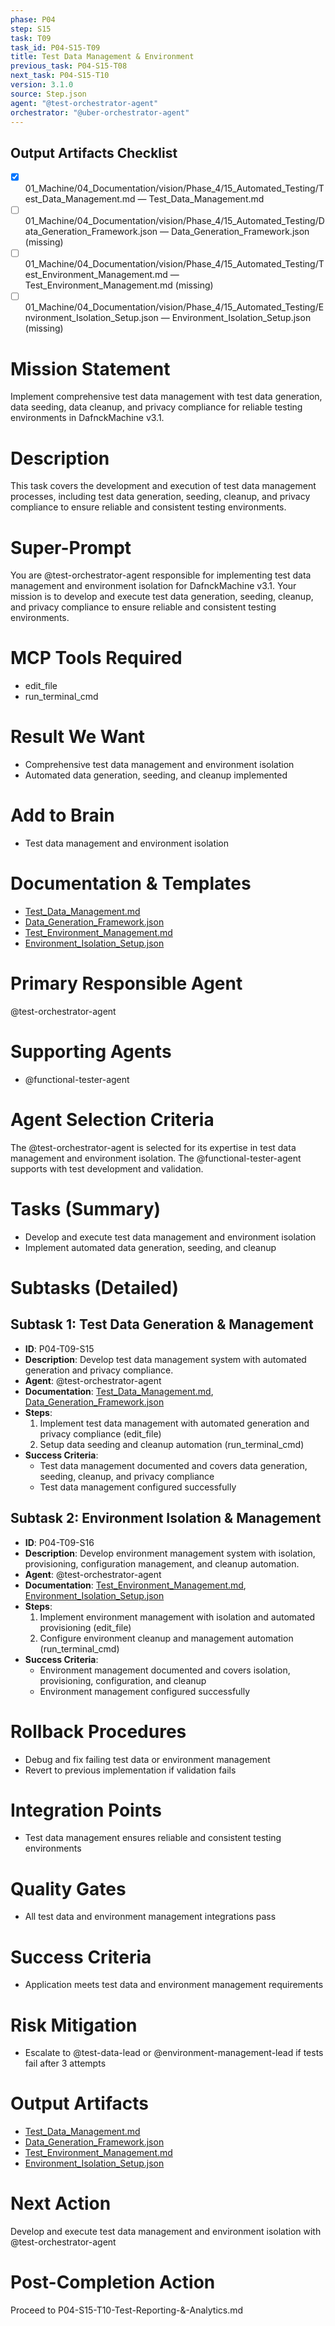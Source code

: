 ```yaml
---
phase: P04
step: S15
task: T09
task_id: P04-S15-T09
title: Test Data Management & Environment
previous_task: P04-S15-T08
next_task: P04-S15-T10
version: 3.1.0
source: Step.json
agent: "@test-orchestrator-agent"
orchestrator: "@uber-orchestrator-agent"
---
```

## Output Artifacts Checklist
- [x] 01_Machine/04_Documentation/vision/Phase_4/15_Automated_Testing/Test_Data_Management.md — Test_Data_Management.md
- [ ] 01_Machine/04_Documentation/vision/Phase_4/15_Automated_Testing/Data_Generation_Framework.json — Data_Generation_Framework.json (missing)
- [ ] 01_Machine/04_Documentation/vision/Phase_4/15_Automated_Testing/Test_Environment_Management.md — Test_Environment_Management.md (missing)
- [ ] 01_Machine/04_Documentation/vision/Phase_4/15_Automated_Testing/Environment_Isolation_Setup.json — Environment_Isolation_Setup.json (missing)

# Mission Statement
Implement comprehensive test data management with test data generation, data seeding, data cleanup, and privacy compliance for reliable testing environments in DafnckMachine v3.1.

# Description
This task covers the development and execution of test data management processes, including test data generation, seeding, cleanup, and privacy compliance to ensure reliable and consistent testing environments.

# Super-Prompt
You are @test-orchestrator-agent responsible for implementing test data management and environment isolation for DafnckMachine v3.1. Your mission is to develop and execute test data generation, seeding, cleanup, and privacy compliance to ensure reliable and consistent testing environments.

# MCP Tools Required
- edit_file
- run_terminal_cmd

# Result We Want
- Comprehensive test data management and environment isolation
- Automated data generation, seeding, and cleanup implemented

# Add to Brain
- Test data management and environment isolation

# Documentation & Templates
- [Test_Data_Management.md](mdc:01_Machine/04_Documentation/vision/Phase_4/15_Automated_Testing/Test_Data_Management.md)
- [Data_Generation_Framework.json](mdc:01_Machine/04_Documentation/vision/Phase_4/15_Automated_Testing/Data_Generation_Framework.json)
- [Test_Environment_Management.md](mdc:01_Machine/04_Documentation/vision/Phase_4/15_Automated_Testing/Test_Environment_Management.md)
- [Environment_Isolation_Setup.json](mdc:01_Machine/04_Documentation/vision/Phase_4/15_Automated_Testing/Environment_Isolation_Setup.json)

# Primary Responsible Agent
@test-orchestrator-agent

# Supporting Agents
- @functional-tester-agent

# Agent Selection Criteria
The @test-orchestrator-agent is selected for its expertise in test data management and environment isolation. The @functional-tester-agent supports with test development and validation.

# Tasks (Summary)
- Develop and execute test data management and environment isolation
- Implement automated data generation, seeding, and cleanup

# Subtasks (Detailed)
## Subtask 1: Test Data Generation & Management
- **ID**: P04-T09-S15
- **Description**: Develop test data management system with automated generation and privacy compliance.
- **Agent**: @test-orchestrator-agent
- **Documentation**: [Test_Data_Management.md](mdc:01_Machine/04_Documentation/vision/Phase_4/15_Automated_Testing/Test_Data_Management.md), [Data_Generation_Framework.json](mdc:01_Machine/04_Documentation/vision/Phase_4/15_Automated_Testing/Data_Generation_Framework.json)
- **Steps**:
    1. Implement test data management with automated generation and privacy compliance (edit_file)
    2. Setup data seeding and cleanup automation (run_terminal_cmd)
- **Success Criteria**:
    - Test data management documented and covers data generation, seeding, cleanup, and privacy compliance
    - Test data management configured successfully

## Subtask 2: Environment Isolation & Management
- **ID**: P04-T09-S16
- **Description**: Develop environment management system with isolation, provisioning, configuration management, and cleanup automation.
- **Agent**: @test-orchestrator-agent
- **Documentation**: [Test_Environment_Management.md](mdc:01_Machine/04_Documentation/vision/Phase_4/15_Automated_Testing/Test_Environment_Management.md), [Environment_Isolation_Setup.json](mdc:01_Machine/04_Documentation/vision/Phase_4/15_Automated_Testing/Environment_Isolation_Setup.json)
- **Steps**:
    1. Implement environment management with isolation and automated provisioning (edit_file)
    2. Configure environment cleanup and management automation (run_terminal_cmd)
- **Success Criteria**:
    - Environment management documented and covers isolation, provisioning, configuration, and cleanup
    - Environment management configured successfully

# Rollback Procedures
- Debug and fix failing test data or environment management
- Revert to previous implementation if validation fails

# Integration Points
- Test data management ensures reliable and consistent testing environments

# Quality Gates
- All test data and environment management integrations pass

# Success Criteria
- Application meets test data and environment management requirements

# Risk Mitigation
- Escalate to @test-data-lead or @environment-management-lead if tests fail after 3 attempts

# Output Artifacts
- [Test_Data_Management.md](mdc:01_Machine/04_Documentation/vision/Phase_4/15_Automated_Testing/Test_Data_Management.md)
- [Data_Generation_Framework.json](mdc:01_Machine/04_Documentation/vision/Phase_4/15_Automated_Testing/Data_Generation_Framework.json)
- [Test_Environment_Management.md](mdc:01_Machine/04_Documentation/vision/Phase_4/15_Automated_Testing/Test_Environment_Management.md)
- [Environment_Isolation_Setup.json](mdc:01_Machine/04_Documentation/vision/Phase_4/15_Automated_Testing/Environment_Isolation_Setup.json)

# Next Action
Develop and execute test data management and environment isolation with @test-orchestrator-agent

# Post-Completion Action
Proceed to P04-S15-T10-Test-Reporting-&-Analytics.md 

